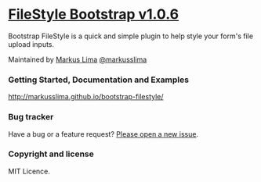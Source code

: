 # [FileStyle Bootstrap v1.0.6](http://dev.tudosobreweb.com.br/bootstrap-filestyle/)

Bootstrap FileStyle is a quick and simple plugin to help style your form's file upload inputs.

Maintained by [Markus Lima](https://github.com/markusslima) [@markusslima](https://twitter.com/markusslima)

### Getting Started, Documentation and Examples
http://markusslima.github.io/bootstrap-filestyle/

### Bug tracker

Have a bug or a feature request? [Please open a new issue](https://github.com/markusslima/bootstrap-filestyle/issues).

### Copyright and license

MIT Licence.
